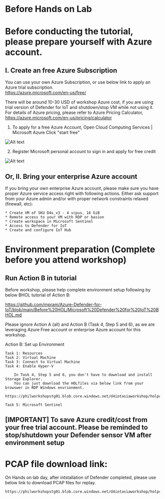 
# Before Hands on Lab


# Before conducting the tutorial, please prepare yourself with Azure account. 

## I. Create an free Azure Subscription
    
You can use your own Azure Subscription, or use below link to apply an Azure trial subscription.    
https://azure.microsoft.com/en-us/free/

There will be around 10-30 USD of workshop Azure cost, if you are using trial version of Defender for IoT and shutdown/stop VM while not using it.
For details of Azure pricing, please refer to Azure Pricing Calculator, https://azure.microsoft.com/en-us/pricing/calculator

1. To apply for a free Azure Account, Open Cloud Computing Services | Microsoft Azure
Click "start free"

![Alt text](figures/bhol-1.jpg?raw=true "start")

2. Register Microsoft personal account to sign in and apply for free credit

![Alt text](figures/bhol-2.jpg?raw=true "start")


## Or, II. Bring your enterprise Azure account

If you bring your own enterprise Azure account, please make sure you have proper Azure service access right with following actions. 
Either ask support from your Azure admin and/or with proper network constraints relaxed (firewall, etc):

    * Create VM of SKU D4s_v3 - 4 vcpus, 16 GiB
    * Remote access to your VM with RDP or basion 
    * Create workspace in Microsoft Sentinel
    * Access to Defender for IoT
    * Create and configure IoT Hub

# Environment preparation (Complete before you attend workshop)

## Run Action B in tutorial

Before workshop, please help complete environment setup following by below BHOL tutorial of Action B: 

https://github.com/mpram/Azure-Defender-for-IoT/blob/main/Before%20HOL/Microsoft%20Defender%20for%20IoT%20BHOL.md

Please ignore Action A (all) and Action B (Task 4, Step 5 and 6), as we are leveraging Azure Free account or enterprise Azure account for this workshop.

Action B: Set up Environment

    Task 1: Resources
    Task 2: Virtual Machine
    Task 3: Connect to Virtual Machine
    Task 4: Enable Hyper-V

        In Task 4, Step 5 and 6, you don't have to download and install Storage Explorer.
        You can just download the HOLfiles via below link from your browswer in RDP Windows envrionment.
        https://philworkshopstg01.blob.core.windows.net/d4iotasiaworkshop/holpcaps.zip    

    Task 5: Microsoft Sentinel

## [IMPORTANT] To save Azure credit/cost from your free trial account. Please be reminded to stop/shutdown your Defender sensor VM after environment setup


# PCAP file download link:

On Hands on lab day, after intstallation of Defender completed, please use below link to download PCAP files for replay.

    https://philworkshopstg01.blob.core.windows.net/d4iotasiaworkshop/holpcaps.zip


